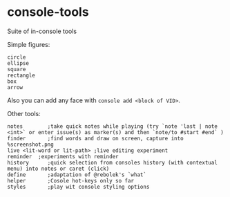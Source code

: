 # console-tools
Suite of in-console tools

Simple figures:
```
circle
ellipse
square
rectangle
box
arrow
```

Also you can add any face with `console add <block of VID>`.

Other tools:
```
notes        ;take quick notes while playing (try `note 'last | note <int>` or enter issue(s) as marker(s) and then `note/to #start #end` )
finder       ;find words and draw on screen, capture into %screenshot.png
live <lit-word or lit-path> ;live editing experiment
reminder  ;experiments with reminder
history      ;quick selection from consoles history (with contextual menu) into notes or caret (click)
define       ;adaptation of @rebolek's `what`
helper       ;Cosole hot-keys only so far
styles       ;play wit console styling options
```
